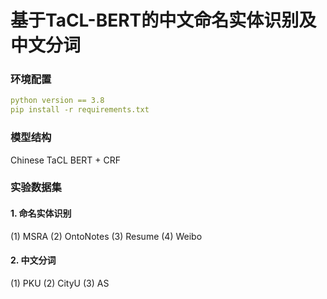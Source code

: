 # 基于TaCL-BERT的中文命名实体识别及中文分词
### 环境配置
```yaml
python version == 3.8
pip install -r requirements.txt
```
### 模型结构
Chinese TaCL BERT + CRF
### 实验数据集
#### 1. 命名实体识别
(1) MSRA (2) OntoNotes (3) Resume (4) Weibo
#### 2. 中文分词
(1) PKU (2) CityU (3) AS


